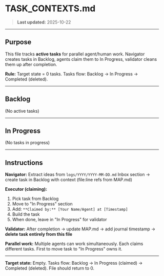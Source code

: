 # TASK_CONTEXTS.md

> **Last updated:** 2025-10-22

---

## Purpose

This file tracks **active tasks** for parallel agent/human work. Navigator creates tasks in Backlog, agents claim them to In Progress, validator cleans them up after completion.

**Rule:** Target state = 0 tasks. Tasks flow: Backlog → In Progress → Completed (deleted).

---

## Backlog

(No active tasks)

---

## In Progress

(No tasks in progress)

---

## Instructions

**Navigator:** Extract ideas from `logs/YYYY/YYYY-MM-DD.md` Inbox section → create task in Backlog with context (file:line refs from MAP.md)

**Executor (claiming):**
1. Pick task from Backlog
2. Move to "In Progress" section
3. Add: `**Claimed by:** [Your Name/Agent] at [Timestamp]`
4. Build the task
5. When done, leave in "In Progress" for validator

**Validator:** After completion → update MAP.md → add journal timestamp → **delete task entirely from this file**

**Parallel work:** Multiple agents can work simultaneously. Each claims different tasks. First to move task to "In Progress" owns it.

---

**Target state:** Empty. Tasks flow: Backlog → In Progress (claimed) → Completed (deleted). File should return to 0.
